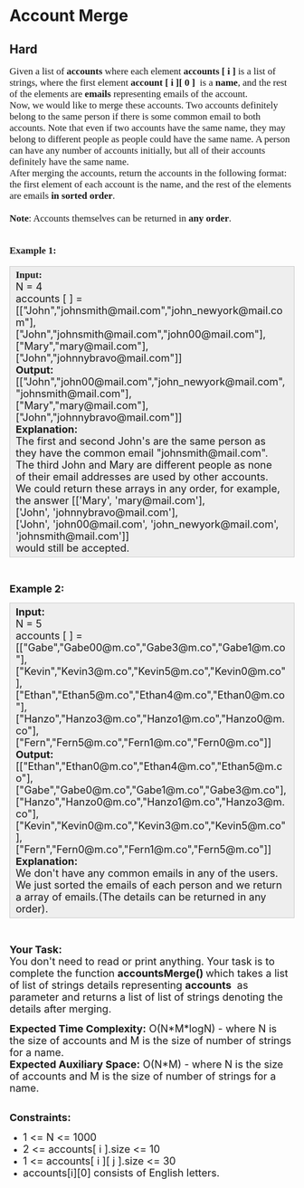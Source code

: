 # Account Merge
## Hard
<div class="problems_problem_content__Xm_eO" speechify-initial-font-family="Roboto, sans-serif" speechify-initial-font-size="16px"><p speechify-initial-font-family="urw-din" speechify-initial-font-size="17px" style="font-family: urw-din; font-size: 17px;"><span style="font-size: 17px; font-family: urw-din;" speechify-initial-font-family="urw-din" speechify-initial-font-size="17px">Given a list&nbsp;of <strong speechify-initial-font-family="urw-din" speechify-initial-font-size="17px" style="font-family: urw-din; font-size: 17px;">accounts</strong> where each element <strong speechify-initial-font-family="urw-din" speechify-initial-font-size="17px" style="font-family: urw-din; font-size: 17px;">accounts [ i ] </strong>is a list&nbsp;of strings, where the first element <strong speechify-initial-font-family="urw-din" speechify-initial-font-size="17px" style="font-family: urw-din; font-size: 17px;">account [ i ][ 0 ]&nbsp;</strong> is a<strong speechify-initial-font-family="urw-din" speechify-initial-font-size="17px" style="font-family: urw-din; font-size: 17px;"> name</strong>, and the rest of the elements are<strong speechify-initial-font-family="urw-din" speechify-initial-font-size="17px" style="font-family: urw-din; font-size: 17px;"> emails</strong> representing emails of the account.<br speechify-initial-font-family="urw-din" speechify-initial-font-size="17px" style="font-family: urw-din; font-size: 17px;">
Now, we would like to merge these accounts. Two accounts definitely belong to the same person if there is some common email to both accounts. Note that even if two accounts have the same name, they may belong to different people as people could have the same name. A person can have any number of accounts initially, but all of their accounts definitely have the same name.<br speechify-initial-font-family="urw-din" speechify-initial-font-size="17px" style="font-family: urw-din; font-size: 17px;">
After merging the accounts, return the accounts in the following format: the first element of each account is the name, and the rest of the elements are emails <strong speechify-initial-font-family="urw-din" speechify-initial-font-size="17px" style="font-family: urw-din; font-size: 17px;">in</strong> <strong speechify-initial-font-family="urw-din" speechify-initial-font-size="17px" style="font-family: urw-din; font-size: 17px;">sorted order</strong>.<br speechify-initial-font-family="urw-din" speechify-initial-font-size="17px" style="font-family: urw-din; font-size: 17px;">
<br speechify-initial-font-family="urw-din" speechify-initial-font-size="17px" style="font-family: urw-din; font-size: 17px;">
<strong speechify-initial-font-family="urw-din" speechify-initial-font-size="17px" style="font-family: urw-din; font-size: 17px;">Note</strong>: Accounts themselves can be returned in <strong speechify-initial-font-family="urw-din" speechify-initial-font-size="17px" style="font-family: urw-din; font-size: 17px;">any order</strong>.</span><br speechify-initial-font-family="urw-din" speechify-initial-font-size="17px" style="font-family: urw-din; font-size: 17px;">
&nbsp;</p>

<p speechify-initial-font-family="urw-din" speechify-initial-font-size="17px" style="font-family: urw-din; font-size: 17px;"><span style="font-size: 17px; font-family: urw-din;" speechify-initial-font-family="urw-din" speechify-initial-font-size="17px"><strong speechify-initial-font-family="urw-din" speechify-initial-font-size="17px" style="font-family: urw-din; font-size: 17px;">Example 1:</strong></span></p>

<div style="background: rgb(238, 238, 238); border: 1px solid rgb(204, 204, 204); padding: 5px 10px; --darkreader-inline-bgimage: initial; --darkreader-inline-bgcolor:#222426; --darkreader-inline-border-top:#3e4446; --darkreader-inline-border-right:#3e4446; --darkreader-inline-border-bottom:#3e4446; --darkreader-inline-border-left:#3e4446;" speechify-initial-font-family="urw-din" speechify-initial-font-size="17px"><span style="font-size:18px" speechify-initial-font-family="urw-din" speechify-initial-font-size="17px"><strong speechify-initial-font-family="urw-din" speechify-initial-font-size="17px" style="font-family: urw-din; font-size: 17px;">Input:</strong><br speechify-initial-font-family="urw-din" speechify-initial-font-size="17px" style="font-family: urw-din; font-size: 17px;">
N = 4<br speechify-initial-font-family="urw-din" speechify-initial-font-size="17px" style="font-family: urw-din; font-size: 17px;">
accounts [ ] =<br speechify-initial-font-family="urw-din" speechify-initial-font-size="17px" style="font-family: urw-din; font-size: 17px;">
[["John","johnsmith@mail.com","john_newyork@mail.com"],<br speechify-initial-font-family="urw-din" speechify-initial-font-size="17px" style="font-family: urw-din; font-size: 17px;">
["John","johnsmith@mail.com","john00@mail.com"],<br speechify-initial-font-family="urw-din" speechify-initial-font-size="17px" style="font-family: urw-din; font-size: 17px;">
["Mary","mary@mail.com"],<br speechify-initial-font-family="urw-din" speechify-initial-font-size="17px" style="font-family: urw-din; font-size: 17px;">
["John","johnnybravo@mail.com"]]<br speechify-initial-font-family="urw-din" speechify-initial-font-size="17px">
<strong speechify-initial-font-family="urw-din" speechify-initial-font-size="17px">Output:</strong><br speechify-initial-font-family="urw-din" speechify-initial-font-size="17px">
[["John","john00@mail.com","john_newyork@mail.com", "johnsmith@mail.com"],<br speechify-initial-font-family="urw-din" speechify-initial-font-size="17px">
["Mary","mary@mail.com"],<br speechify-initial-font-family="urw-din" speechify-initial-font-size="17px">
["John","johnnybravo@mail.com"]]<br speechify-initial-font-family="urw-din" speechify-initial-font-size="17px">
<strong speechify-initial-font-family="urw-din" speechify-initial-font-size="17px">Explanation:</strong><br speechify-initial-font-family="urw-din" speechify-initial-font-size="17px">
The first and second John's are the same person as<br speechify-initial-font-family="urw-din" speechify-initial-font-size="17px">
they have the common email "johnsmith@mail.com".<br speechify-initial-font-family="urw-din" speechify-initial-font-size="17px">
The third John and Mary are different people as none<br speechify-initial-font-family="urw-din" speechify-initial-font-size="17px">
of their email addresses are used by other accounts.<br speechify-initial-font-family="urw-din" speechify-initial-font-size="17px">
We could return these arrays&nbsp;in any order, for example,<br speechify-initial-font-family="urw-din" speechify-initial-font-size="17px">
the answer [['Mary', 'mary@mail.com'],<br speechify-initial-font-family="urw-din" speechify-initial-font-size="17px">
['John', 'johnnybravo@mail.com'],<br speechify-initial-font-family="urw-din" speechify-initial-font-size="17px">
['John', 'john00@mail.com', 'john_newyork@mail.com',<br speechify-initial-font-family="urw-din" speechify-initial-font-size="17px">
'johnsmith@mail.com']]<br speechify-initial-font-family="urw-din" speechify-initial-font-size="17px">
would still be accepted.</span></div>

<p speechify-initial-font-family="urw-din" speechify-initial-font-size="17px">&nbsp;</p>

<p speechify-initial-font-family="urw-din" speechify-initial-font-size="17px"><span style="font-size:18px" speechify-initial-font-family="urw-din" speechify-initial-font-size="17px"><strong speechify-initial-font-family="urw-din" speechify-initial-font-size="17px">Example 2:</strong></span></p>

<div style="background: rgb(238, 238, 238); border: 1px solid rgb(204, 204, 204); padding: 5px 10px; --darkreader-inline-bgimage: initial; --darkreader-inline-bgcolor:#222426; --darkreader-inline-border-top:#3e4446; --darkreader-inline-border-right:#3e4446; --darkreader-inline-border-bottom:#3e4446; --darkreader-inline-border-left:#3e4446;" speechify-initial-font-family="urw-din" speechify-initial-font-size="17px"><span style="font-size:18px" speechify-initial-font-family="urw-din" speechify-initial-font-size="17px"><strong speechify-initial-font-family="urw-din" speechify-initial-font-size="17px">Input:</strong><br speechify-initial-font-family="urw-din" speechify-initial-font-size="17px">
N = 5<br speechify-initial-font-family="urw-din" speechify-initial-font-size="17px">
accounts [ ] =<br speechify-initial-font-family="urw-din" speechify-initial-font-size="17px">
[["Gabe","Gabe00@m.co","Gabe3@m.co","Gabe1@m.co"],<br speechify-initial-font-family="urw-din" speechify-initial-font-size="17px">
["Kevin","Kevin3@m.co","Kevin5@m.co","Kevin0@m.co"],<br speechify-initial-font-family="urw-din" speechify-initial-font-size="17px">
["Ethan","Ethan5@m.co","Ethan4@m.co","Ethan0@m.co"],<br speechify-initial-font-family="urw-din" speechify-initial-font-size="17px">
["Hanzo","Hanzo3@m.co","Hanzo1@m.co","Hanzo0@m.co"],<br speechify-initial-font-family="urw-din" speechify-initial-font-size="17px">
["Fern","Fern5@m.co","Fern1@m.co","Fern0@m.co"]]<br speechify-initial-font-family="urw-din" speechify-initial-font-size="17px">
<strong speechify-initial-font-family="urw-din" speechify-initial-font-size="17px">Output:</strong><br speechify-initial-font-family="urw-din" speechify-initial-font-size="17px">
[["Ethan","Ethan0@m.co","Ethan4@m.co","Ethan5@m.co"],<br speechify-initial-font-family="urw-din" speechify-initial-font-size="17px">
["Gabe","Gabe0@m.co","Gabe1@m.co","Gabe3@m.co"],<br speechify-initial-font-family="urw-din" speechify-initial-font-size="17px">
["Hanzo","Hanzo0@m.co","Hanzo1@m.co","Hanzo3@m.co"],<br speechify-initial-font-family="urw-din" speechify-initial-font-size="17px">
["Kevin","Kevin0@m.co","Kevin3@m.co","Kevin5@m.co"],<br speechify-initial-font-family="urw-din" speechify-initial-font-size="17px">
["Fern","Fern0@m.co","Fern1@m.co","Fern5@m.co"]]<br speechify-initial-font-family="urw-din" speechify-initial-font-size="17px">
<strong speechify-initial-font-family="urw-din" speechify-initial-font-size="17px">Explanation:</strong><br speechify-initial-font-family="urw-din" speechify-initial-font-size="17px">
We don't have any common emails in any of the users.<br speechify-initial-font-family="urw-din" speechify-initial-font-size="17px">
We just sorted the emails of each person and we return a array of emails.(The details can be returned in any order).</span></div>

<p speechify-initial-font-family="urw-din" speechify-initial-font-size="17px">&nbsp;</p>

<p speechify-initial-font-family="urw-din" speechify-initial-font-size="17px"><span style="font-size:18px" speechify-initial-font-family="urw-din" speechify-initial-font-size="17px"><strong speechify-initial-font-family="urw-din" speechify-initial-font-size="17px">Your Task:</strong><br speechify-initial-font-family="urw-din" speechify-initial-font-size="17px">
You don't need to read or print anything. Your task is to complete the function&nbsp;<strong speechify-initial-font-family="urw-din" speechify-initial-font-size="17px">accountsMerge</strong><strong speechify-initial-font-family="urw-din" speechify-initial-font-size="17px">()&nbsp;</strong>which takes a list of list of strings details representing <strong speechify-initial-font-family="urw-din" speechify-initial-font-size="17px">accounts</strong>&nbsp;&nbsp;as parameter and returns a&nbsp;list of list of strings denoting the details&nbsp;after merging.</span></p>

<p speechify-initial-font-family="urw-din" speechify-initial-font-size="17px"><span style="font-size:18px" speechify-initial-font-family="urw-din" speechify-initial-font-size="17px"><strong speechify-initial-font-family="urw-din" speechify-initial-font-size="17px">Expected Time Complexity:</strong>&nbsp;O(N*M*logN) - where N is the size of accounts&nbsp;and M is the size of number of strings for a name.<br speechify-initial-font-family="urw-din" speechify-initial-font-size="17px">
<strong speechify-initial-font-family="urw-din" speechify-initial-font-size="17px">Expected Auxiliary Space:</strong>&nbsp;O(N*M) - where N is the size of accounts&nbsp;and M is the size of number of strings for a name.</span><br speechify-initial-font-family="urw-din" speechify-initial-font-size="17px">
&nbsp;</p>

<p speechify-initial-font-family="urw-din" speechify-initial-font-size="17px"><span style="font-size:18px" speechify-initial-font-family="urw-din" speechify-initial-font-size="17px"><strong speechify-initial-font-family="urw-din" speechify-initial-font-size="17px">Constraints:</strong></span></p>

<ul speechify-initial-font-family="urw-din" speechify-initial-font-size="17px">
	<li speechify-initial-font-family="urw-din" speechify-initial-font-size="17px"><span style="font-size:18px" speechify-initial-font-family="urw-din" speechify-initial-font-size="17px">1 &lt;= N&nbsp;&lt;= 1000</span></li>
	<li speechify-initial-font-family="urw-din" speechify-initial-font-size="17px"><span style="font-size:18px" speechify-initial-font-family="urw-din" speechify-initial-font-size="17px">2 &lt;= accounts[ i ].size&nbsp;&lt;= 10</span></li>
	<li speechify-initial-font-family="urw-din" speechify-initial-font-size="17px"><span style="font-size:18px" speechify-initial-font-family="urw-din" speechify-initial-font-size="17px">1 &lt;= accounts[ i ][ j ].size&nbsp;&lt;= 30</span></li>
	<li speechify-initial-font-family="urw-din" speechify-initial-font-size="17px"><span style="font-size:18px" speechify-initial-font-family="urw-din" speechify-initial-font-size="17px">accounts[i][0]&nbsp;consists of English letters.</span></li>
</ul>
</div>